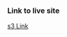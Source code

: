 ### Link to live site
[s3 Link](http://andrew-cer-reddit-client.s3-website-us-west-2.amazonaws.com/)
